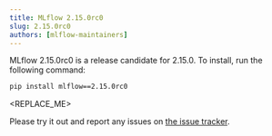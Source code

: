 ```yaml
---
title: MLflow 2.15.0rc0
slug: 2.15.0rc0
authors: [mlflow-maintainers]
---
```


MLflow 2.15.0rc0 is a release candidate for 2.15.0. To install, run the following command:

```sh
pip install mlflow==2.15.0rc0
```

<!-- Major changes that need to be highlighted in the release post go here -->

<REPLACE_ME>

Please try it out and report any issues on [the issue tracker](https://github.com/mlflow/mlflow/issues).

